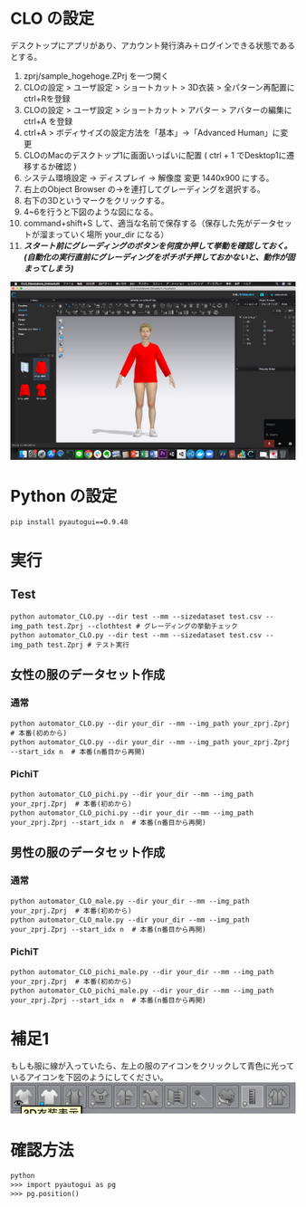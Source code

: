 # CLO の設定
デスクトップにアプリがあり、アカウント発行済み＋ログインできる状態であるとする。
1. zprj/sample_hogehoge.ZPrj を一つ開く
1. CLOの設定 > ユーザ設定 > ショートカット >  3D衣装 >  全パターン再配置に ctrl+Rを登録
1. CLOの設定 > ユーザ設定 > ショートカット >  アバター > アバターの編集に ctrl+A を登録
1. ctrl+A > ボディサイズの設定方法を「基本」→「Advanced Human」に変更
1. CLOのMacのデスクトップ1に画面いっぱいに配置 ( ctrl + 1 でDesktop1に遷移するか確認 )
1. システム環境設定 -> ディスプレイ -> 解像度 変更 1440x900 にする。
1. 右上のObject Browser の→を連打してグレーディングを選択する。
1. 右下の3Dというマークをクリックする。
1. 4~6を行うと下図のような図になる。
1. command+shift+S して、適当な名前で保存する（保存した先がデータセットが溜まっていく場所 your_dir になる）
1. ***スタート前にグレーディングのボタンを何度か押して挙動を確認しておく。(自動化の実行直前にグレーディングをポチポチ押しておかないと、動作が固まってしまう)***


![desktop1](images/desktop1.png)

# Python の設定
```
pip install pyautogui==0.9.48
```

# 実行
## Test
```
python automator_CLO.py --dir test --mm --sizedataset test.csv --img_path test.Zprj --clothtest # グレーディングの挙動チェック
python automator_CLO.py --dir test --mm --sizedataset test.csv --img_path test.Zprj # テスト実行
```

## 女性の服のデータセット作成
### 通常
```
python automator_CLO.py --dir your_dir --mm --img_path your_zprj.Zprj  # 本番(初めから)
python automator_CLO.py --dir your_dir --mm --img_path your_zprj.Zprj --start_idx n  # 本番(n番目から再開)
```

### PichiT
```
python automator_CLO_pichi.py --dir your_dir --mm --img_path your_zprj.Zprj  # 本番(初めから)
python automator_CLO_pichi.py --dir your_dir --mm --img_path your_zprj.Zprj --start_idx n  # 本番(n番目から再開)
```

## 男性の服のデータセット作成
### 通常
```
python automator_CLO_male.py --dir your_dir --mm --img_path your_zprj.Zprj  # 本番(初めから)
python automator_CLO_male.py --dir your_dir --mm --img_path your_zprj.Zprj --start_idx n  # 本番(n番目から再開)
```

### PichiT
```
python automator_CLO_pichi_male.py --dir your_dir --mm --img_path your_zprj.Zprj  # 本番(初めから)
python automator_CLO_pichi_male.py --dir your_dir --mm --img_path your_zprj.Zprj --start_idx n  # 本番(n番目から再開)
```
# 補足1
もしも服に線が入っていたら、左上の服のアイコンをクリックして青色に光っているアイコンを下図のようにしてください。
![desktop-icon](images/desktop-icon.png)

# 確認方法
```
python
>>> import pyautogui as pg
>>> pg.position()
```

